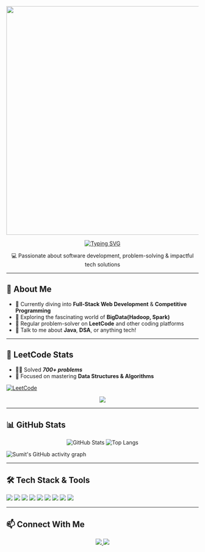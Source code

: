 <p align="center">
  <img src="https://user-images.githubusercontent.com/74038190/225813708-98b745f2-7d22-48cf-9150-083f1b00d6c9.gif" style="max-width: 100%; width: 600px;" />
</p>


<p align="center">
  <span>
    <a href="https://git.io/typing-svg">
      <img src="https://readme-typing-svg.herokuapp.com?color=5EF72C&size=26&center=true&vCenter=true&lines=Hey!+This+is+Vivek+Singh;I'm+a+Full+Stack+Developer;DSA+Enthusiast" alt="Typing SVG" />
    </a>
  </span>
</p>


<p align="center">
  💻 Passionate about software development, problem-solving & impactful tech solutions
</p>


---

## 🚀 About Me

- 🔭 Currently diving into **Full-Stack Web Development** & **Competitive Programming**
- 🌱 Exploring the fascinating world of **BigData(Hadoop, Spark)**
- 🧠 Regular problem-solver on **LeetCode** and other coding platforms
- 💬 Talk to me about **Java**, **DSA**, or anything tech!

---

## 🧠 LeetCode Stats

- 👨‍💻 Solved ***700+ problems***
- 💪 Focused on mastering **Data Structures & Algorithms**

[![LeetCode](https://img.shields.io/badge/LeetCode-FFA116?style=for-the-badge&logo=leetcode&logoColor=white)](https://leetcode.com/mp14rajput)

<p align="center">
  <img src="https://leetcard.jacoblin.cool/mp14rajput?theme=forest&font=Abel&ext=heatmap" />
</p>

---

## 📊 GitHub Stats

<p align="center">
  <img src="https://github-readme-stats.vercel.app/api?username=sumitksr&show_icons=true&theme=radical" alt="GitHub Stats" />
  <img src="https://github-readme-stats.vercel.app/api/top-langs/?username=sumitksr&layout=compact&theme=radical" alt="Top Langs" />
  </p>

![Sumit's GitHub activity graph](https://github-readme-activity-graph.vercel.app/graph?username=sumitksr&bg_color=000000&color=8c8aff&line=5257ff&point=38e8ff&area=true&hide_border=true)


---

## 🛠️ Tech Stack & Tools

<p>
  <img src="https://img.shields.io/badge/Java-007396?style=for-the-badge&logo=java&logoColor=white" />
  <img src="https://img.shields.io/badge/React-20232A?style=for-the-badge&logo=react&logoColor=61DAFB" />
  <img src="https://img.shields.io/badge/DSA-FFA116?style=for-the-badge&logo=leetcode&logoColor=white" />
  <img src="https://img.shields.io/badge/AWS-232F3E?style=for-the-badge&logo=amazonaws&logoColor=white" />
  <img src="https://img.shields.io/badge/SpringBoot-6DB33F?style=for-the-badge&logo=springboot&logoColor=white" />
  <img src="https://img.shields.io/badge/Hibernate-59666C?style=for-the-badge&logo=hibernate&logoColor=white" />
  <img src="https://img.shields.io/badge/Go-00ADD8?style=for-the-badge&logo=go&logoColor=white" />
  <img src="https://img.shields.io/badge/JavaScript-F7DF1E?style=for-the-badge&logo=javascript&logoColor=black" />
  <img src="https://img.shields.io/badge/SQL-003B57?style=for-the-badge&logo=postgresql&logoColor=white" />
</p>


---

## 📫 Connect With Me

<p align="center">
  <a href="https://www.linkedin.com/in/vivek-singh-905449273/">
    <img src="https://img.shields.io/badge/LinkedIn-blue?style=for-the-badge&logo=linkedin&logoColor=white" />
  </a>
  <a href="https://mail.google.com/mail">
    <img src="https://img.shields.io/badge/Profile-D14836?style=for-the-badge&logo=gmail&logoColor=white" />
  </a>
</p>

